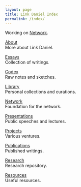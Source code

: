 ```yaml
---
layout: page
title: Link Daniel Index
permalink: /index/
---
```


Working on [Network](https://netxork.com).

[About](/about)
<br>
More about Link Daniel.

[Essays](/essays)
<br>
Collection of writings.

[Codex](/codex)
<br>
Raw notes and sketches.

[Library](/library)
<br>
Personal collections and curations.

[Network](https://network.foundation)
<br>
Foundation for the network.

[Presentations](/presentations)
<br>
Public speeches and lectures.

[Projects](/projects)
<br>
Various ventures.

[Publications](/publications)
<br>
Published writings.

[Research](/research)
<br>
Research repository.

[Resources](/resources)
<br>
Useful resources.
